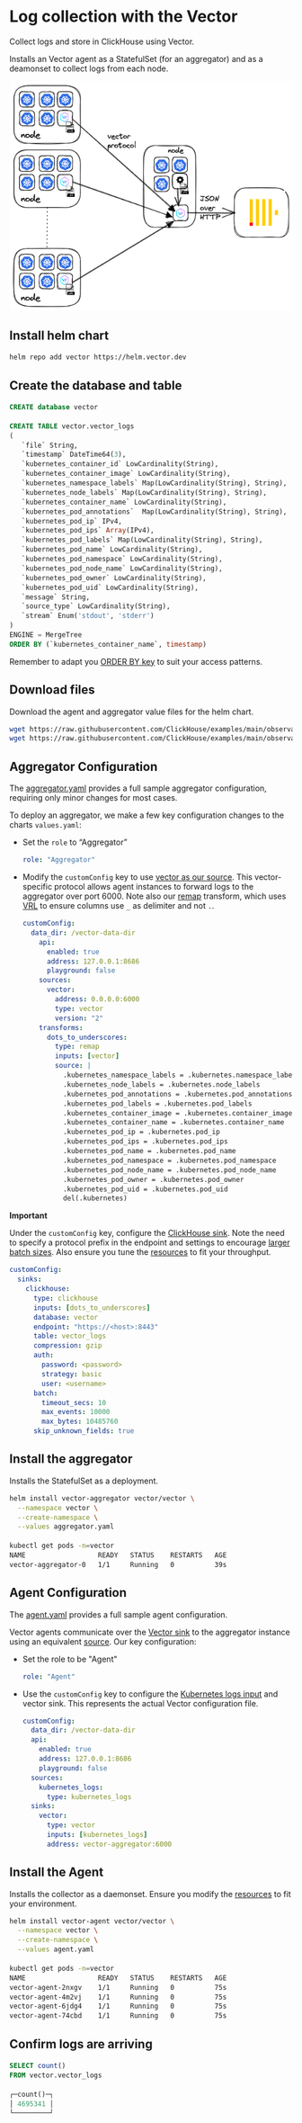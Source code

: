 # Log collection with the Vector

Collect logs and store in ClickHouse using Vector.

Installs an Vector agent as a StatefulSet (for an aggregator) and as a deamonset to collect logs from each node.

![architecture](./architecture.png)

## Install helm chart

```bash
helm repo add vector https://helm.vector.dev
```

## Create the database and table

```sql
CREATE database vector

CREATE TABLE vector.vector_logs
(
   `file` String,
   `timestamp` DateTime64(3),
   `kubernetes_container_id` LowCardinality(String),
   `kubernetes_container_image` LowCardinality(String),
   `kubernetes_namespace_labels` Map(LowCardinality(String), String),
   `kubernetes_node_labels` Map(LowCardinality(String), String),
   `kubernetes_container_name` LowCardinality(String),
   `kubernetes_pod_annotations`  Map(LowCardinality(String), String),
   `kubernetes_pod_ip` IPv4,
   `kubernetes_pod_ips` Array(IPv4),
   `kubernetes_pod_labels` Map(LowCardinality(String), String),
   `kubernetes_pod_name` LowCardinality(String),
   `kubernetes_pod_namespace` LowCardinality(String),
   `kubernetes_pod_node_name` LowCardinality(String),
   `kubernetes_pod_owner` LowCardinality(String),
   `kubernetes_pod_uid` LowCardinality(String),
   `message` String,
   `source_type` LowCardinality(String),
   `stream` Enum('stdout', 'stderr')
)
ENGINE = MergeTree
ORDER BY (`kubernetes_container_name`, timestamp)
```

Remember to adapt you [ORDER BY key](https://clickhouse.com/docs/en/guides/improving-query-performance/sparse-primary-indexes/sparse-primary-indexes-intro) to suit your access patterns.

## Download files

Download the agent and aggregator value files for the helm chart.

```bash
wget https://raw.githubusercontent.com/ClickHouse/examples/main/observability/logs/kubernetes/vector_to_vector/aggregator.yaml
wget https://raw.githubusercontent.com/ClickHouse/examples/main/observability/logs/kubernetes/vector_to_vector/agent.yaml
```

## Aggregator Configuration

The [aggregator.yaml](./aggregator.yaml) provides a full sample aggregator configuration, requiring only minor changes for most cases.

To deploy an aggregator, we make a few key configuration changes to the charts `values.yaml`:
  - Set the `role` to “Aggregator”
    ```yaml
    role: "Aggregator"
    ```
  - Modify the `customConfig` key to use [vector as our source](https://vector.dev/docs/reference/configuration/sources/vector/). This vector-specific protocol allows agent instances to forward logs to the aggregator over port 6000. Note also our [remap](https://vector.dev/docs/reference/configuration/transforms/remap/) transform, which uses [VRL](https://vector.dev/docs/reference/vrl/) to ensure columns use `_` as delimiter and not `.`.
    ```yaml
    customConfig:
      data_dir: /vector-data-dir
        api:
          enabled: true
          address: 127.0.0.1:8686
          playground: false
        sources:
          vector:
            address: 0.0.0.0:6000
            type: vector
            version: "2"
        transforms:
          dots_to_underscores:
            type: remap
            inputs: [vector]
            source: |
              .kubernetes_namespace_labels = .kubernetes.namespace_labels
              .kubernetes_node_labels = .kubernetes.node_labels
              .kubernetes_pod_annotations = .kubernetes.pod_annotations
              .kubernetes_pod_labels = .kubernetes.pod_labels
              .kubernetes_container_image = .kubernetes.container_image
              .kubernetes_container_name = .kubernetes.container_name
              .kubernetes_pod_ip = .kubernetes.pod_ip
              .kubernetes_pod_ips = .kubernetes.pod_ips
              .kubernetes_pod_name = .kubernetes.pod_name
              .kubernetes_pod_namespace = .kubernetes.pod_namespace
              .kubernetes_pod_node_name = .kubernetes.pod_node_name
              .kubernetes_pod_owner = .kubernetes.pod_owner
              .kubernetes_pod_uid = .kubernetes.pod_uid
              del(.kubernetes)
    ```
    

**Important**

Under the `customConfig` key, configure the [ClickHouse sink](./aggregator.yaml#L314-L324). Note the need to specify a protocol prefix in the endpoint and settings to encourage [larger batch sizes](https://vector.dev/docs/reference/configuration/sinks/clickhouse/#batch). Also ensure you tune the [resources](./aggregator.yaml#L167-L173) to fit your throughput.

```yaml
customConfig:
  sinks:
    clickhouse:
      type: clickhouse
      inputs: [dots_to_underscores]
      database: vector
      endpoint: "https://<host>:8443"
      table: vector_logs
      compression: gzip
      auth:
        password: <password>
        strategy: basic
        user: <username>
      batch:
        timeout_secs: 10
        max_events: 10000
        max_bytes: 10485760
      skip_unknown_fields: true
```

## Install the aggregator

Installs the StatefulSet as a deployment.

```bash
helm install vector-aggregator vector/vector \
  --namespace vector \
  --create-namespace \
  --values aggregator.yaml

kubectl get pods -n=vector
NAME                  READY   STATUS    RESTARTS   AGE
vector-aggregator-0   1/1     Running   0          39s
```

## Agent Configuration

The [agent.yaml](./agent.yaml) provides a full sample agent configuration.

Vector agents communicate over the [Vector sink](https://vector.dev/docs/reference/configuration/sinks/vector/) to the aggregator instance using an equivalent [source](https://vector.dev/docs/reference/configuration/sources/vector/). Our key configuration:

  - Set the role to be "Agent"
    ```yaml
    role: "Agent"
    ```
  - Use the `customConfig` key to configure the [Kubernetes logs input](https://vector.dev/docs/reference/configuration/sources/kubernetes_logs/) and vector sink. This represents the actual Vector configuration file.
    ```yaml
    customConfig:
      data_dir: /vector-data-dir
      api:
        enabled: true
        address: 127.0.0.1:8686
        playground: false
      sources:
        kubernetes_logs:
          type: kubernetes_logs
      sinks:
        vector:
          type: vector
          inputs: [kubernetes_logs]
          address: vector-aggregator:6000   
    ```

## Install the Agent

Installs the collector as a daemonset. Ensure you modify the [resources]() to fit your environment.


```bash
helm install vector-agent vector/vector \
  --namespace vector \
  --create-namespace \
  --values agent.yaml

kubectl get pods -n=vector
NAME                  READY   STATUS    RESTARTS   AGE
vector-agent-2nxgv    1/1     Running   0          75s
vector-agent-4m2vj    1/1     Running   0          75s
vector-agent-6jdg4    1/1     Running   0          75s
vector-agent-74cbd    1/1     Running   0          75s
```

## Confirm logs are arriving

```sql
SELECT count()
FROM vector.vector_logs

┌─count()─┐
│ 4695341 │
└─────────┘
```